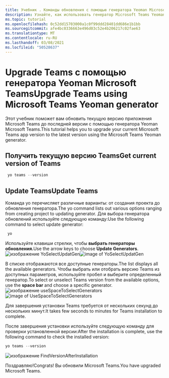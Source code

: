 ```yaml
---
title: Учебник . Команды обновления с помощью генератора Yeoman Microsoft Teams
description: Узнайте, как использовать генератор Microsoft Teams Yeoman для обновления Teams.
ms.topic: tutorial
ms.openlocfilehash: 0c52dd15703000a1c0f99ddd28401dd686e1b1bb
ms.sourcegitcommit: afe4bc0336663e496d03c52e4b206217c02fae63
ms.translationtype: MT
ms.contentlocale: ru-RU
ms.lasthandoff: 03/08/2021
ms.locfileid: "50528637"
---
```

# <a name="upgrade-teams-using-microsoft-teams-yeoman-generator"></a><span data-ttu-id="161ca-103">Upgrade Teams с помощью генератора Yeoman Microsoft Teams</span><span class="sxs-lookup"><span data-stu-id="161ca-103">Upgrade Teams using Microsoft Teams Yeoman generator</span></span>
<span data-ttu-id="161ca-104">Этот учебник поможет вам обновить текущую версию приложения Microsoft Teams до последней версии с помощью генератора Yeoman Microsoft Teams.</span><span class="sxs-lookup"><span data-stu-id="161ca-104">This tutorial helps you to upgrade your current Microsoft Teams app version to the latest version using the Microsoft Teams Yeoman generator.</span></span>

## <a name="get-current-version-of-teams"></a><span data-ttu-id="161ca-105">Получить текущую версию Teams</span><span class="sxs-lookup"><span data-stu-id="161ca-105">Get current version of Teams</span></span>
```PowerShell
 yo teams --version
```

## <a name="update-teams"></a><span data-ttu-id="161ca-106">Update Teams</span><span class="sxs-lookup"><span data-stu-id="161ca-106">Update Teams</span></span>
<span data-ttu-id="161ca-107">Команда yo перечисляет различные варианты: от создания проекта до обновления генератора.</span><span class="sxs-lookup"><span data-stu-id="161ca-107">The yo command lists out various options ranging from creating project to updating generator.</span></span> <span data-ttu-id="161ca-108">Для выбора генератора обновлений используйте следующую команду:</span><span class="sxs-lookup"><span data-stu-id="161ca-108">Use the following command to select update generator:</span></span>
```PowerShell
 yo
```

<span data-ttu-id="161ca-109">Используйте клавиши стрелки, чтобы **выбрать генераторы обновления.**</span><span class="sxs-lookup"><span data-stu-id="161ca-109">Use the arrow keys to choose **Update Generators**.</span></span>
<span data-ttu-id="161ca-110">![изображение YoSelectUpdatGen](~/assets/images/Update-Teams/YoSelectUpdateGen.png)</span><span class="sxs-lookup"><span data-stu-id="161ca-110">![image of YoSelectUpdatGen](~/assets/images/Update-Teams/YoSelectUpdateGen.png)</span></span>

<span data-ttu-id="161ca-111">В списке отображаются все доступные генераторы.</span><span class="sxs-lookup"><span data-stu-id="161ca-111">The list displays all the available generators.</span></span> <span data-ttu-id="161ca-112">Чтобы выбрать или отобрать версию Teams  из доступных параметров, используйте пробел и выберите определенный генератор.</span><span class="sxs-lookup"><span data-stu-id="161ca-112">To select or unselect Teams version from the available options, use the **space bar** and choose a specific generator.</span></span>
<span data-ttu-id="161ca-113">![изображение useSpaceToSelectGenerators](~/assets/images/Update-Teams/UseSpaceToSelectGenerators.png)</span><span class="sxs-lookup"><span data-stu-id="161ca-113">![image of UseSpaceToSelectGenerators](~/assets/images/Update-Teams/UseSpaceToSelectGenerators.png)</span></span>

<span data-ttu-id="161ca-114">Для завершения установки Teams требуется от нескольких секунд до нескольких минут.</span><span class="sxs-lookup"><span data-stu-id="161ca-114">It takes few seconds to minutes for Teams installation to complete.</span></span>

<span data-ttu-id="161ca-115">После завершения установки используйте следующую команду для проверки установленной версии:</span><span class="sxs-lookup"><span data-stu-id="161ca-115">After the installation is complete, use the following command to check the installed version:</span></span>

```PowerShell
yo teams --version
```

![изображение FindVersionAfterInstallation](~/assets/images/Update-Teams/FindVersionAfterInstallation.png)

<span data-ttu-id="161ca-117">Поздравляю!</span><span class="sxs-lookup"><span data-stu-id="161ca-117">Congrats!</span></span> <span data-ttu-id="161ca-118">Вы обновили Microsoft Teams.</span><span class="sxs-lookup"><span data-stu-id="161ca-118">You have upgraded Microsoft Teams.</span></span>

